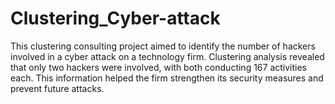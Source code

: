 # Clustering_Cyber-attack
This clustering consulting project aimed to identify the number of hackers involved in a cyber attack on a technology firm. Clustering analysis revealed that only two hackers were involved, with both conducting 167 activities each. This information helped the firm strengthen its security measures and prevent future attacks.
